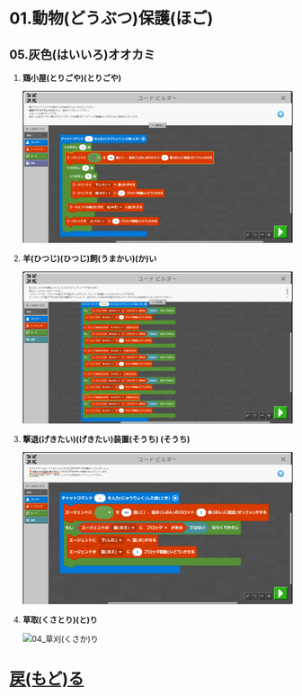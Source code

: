# 01.動物(どうぶつ)保護(ほご)

## 05.灰色(はいいろ)オオカミ

1. **鶏小屋(とりごや)(とりごや)**

	![01_ニワトリ](01_ニワトリ.png "01_ニワトリ")

1. **羊(ひつじ)(ひつじ)飼(うまかい)(か)い**

	![02_ヒツジ](02_ヒツジ.png "02_ヒツジ")

1. **撃退(げきたい)(げきたい)装置(そうち) (そうち)**

	![03_ワイヤー](03_ワイヤー.png "03_ワイヤー")

1. **草取(くさとり)(と)り**

	![04_草刈(くさか)り](04_草刈(くさか)り.png "04_草刈(くさか)り")

# [戻(もど)る](../block01.html)
